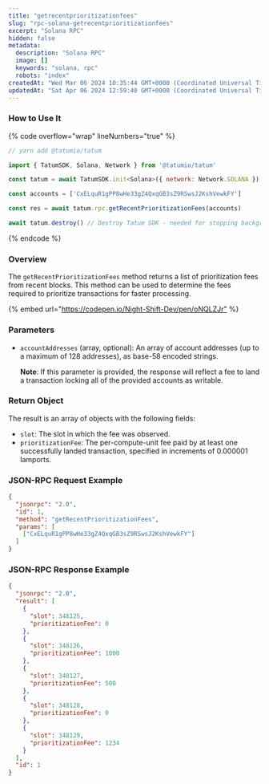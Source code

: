 ```yaml
---
title: "getrecentprioritizationfees"
slug: "rpc-solana-getrecentprioritizationfees"
excerpt: "Solana RPC"
hidden: false
metadata: 
  description: "Solana RPC"
  image: []
  keywords: "solana, rpc"
  robots: "index"
createdAt: "Wed Mar 06 2024 10:35:44 GMT+0000 (Coordinated Universal Time)"
updatedAt: "Sat Apr 06 2024 12:59:40 GMT+0000 (Coordinated Universal Time)"
---
```




### How to Use It

{% code overflow="wrap" lineNumbers="true" %}

```javascript
// yarn add @tatumio/tatum

import { TatumSDK, Solana, Network } from '@tatumio/tatum'

const tatum = await TatumSDK.init<Solana>({ network: Network.SOLANA })

const accounts = ['CxELquR1gPP8wHe33gZ4QxqGB3sZ9RSwsJ2KshVewkFY']

const res = await tatum.rpc.getRecentPrioritizationFees(accounts)

await tatum.destroy() // Destroy Tatum SDK - needed for stopping background jobs
```

{% endcode %}

### Overview

The `getRecentPrioritizationFees` method returns a list of prioritization fees from recent blocks. This method can be used to determine the fees required to prioritize transactions for faster processing.

{% embed url="<https://codepen.io/Night-Shift-Dev/pen/oNQLZJr"> %}

### Parameters

- `accountAddresses` (array, optional): An array of account addresses (up to a maximum of 128 addresses), as base-58 encoded strings.

  **Note**: If this parameter is provided, the response will reflect a fee to land a transaction locking all of the provided accounts as writable.

### Return Object

The result is an array of objects with the following fields:

- `slot`: The slot in which the fee was observed.
- `prioritizationFee`: The per-compute-unit fee paid by at least one successfully landed transaction, specified in increments of 0.000001 lamports.

### JSON-RPC Request Example

```json
{
  "jsonrpc": "2.0", 
  "id": 1,
  "method": "getRecentPrioritizationFees",
  "params": [
    ["CxELquR1gPP8wHe33gZ4QxqGB3sZ9RSwsJ2KshVewkFY"]
  ]
}
```

### JSON-RPC Response Example

```json
{
  "jsonrpc": "2.0",
  "result": [
    {
      "slot": 348125,
      "prioritizationFee": 0
    },
    {
      "slot": 348126,
      "prioritizationFee": 1000
    },
    {
      "slot": 348127,
      "prioritizationFee": 500
    },
    {
      "slot": 348128,
      "prioritizationFee": 0
    },
    {
      "slot": 348129,
      "prioritizationFee": 1234
    }
  ],
  "id": 1
}
```
